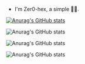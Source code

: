 - I'm Zer0-hex, a simple 🥬🐓.


[![Anurag's GitHub stats](https://github-readme-stats.vercel.app/api?username=zer0-hex)](https://github.com/anuraghazra/github-readme-stats)

![Anurag's GitHub stats](https://github-readme-stats.vercel.app/api?username=zer0-hex&count_private=true)

![Anurag's GitHub stats](https://github-readme-stats.vercel.app/api?username=zer0-hex&show_icons=true)

![Anurag's GitHub stats](https://github-readme-stats.vercel.app/api?username=zer0-hex&show_icons=true&theme=dracula)

<!--
✨🔭🌱👯🤔💬📫😄⚡📫💬✉️🕹️💞️🦞🥬🐓👀🚪👋
-->


